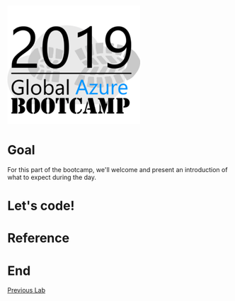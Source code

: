 ![gablogo][gablogo]

# Goal

For this part of the bootcamp, we'll welcome and present an introduction of what to expect during the day.

# Let's code!

# Reference

# End
[Previous Lab](../Lab6/README.md)


[gablogo]: ../medias/GlobalAzureBootcamp2019.png "Global Azure Bootcamp 2019"